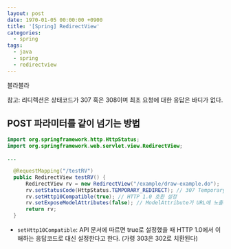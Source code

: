 ```yaml
---
layout: post
date: 1970-01-05 00:00:00 +0900
title: '[Spring] RedirectView'
categories:
  - spring
tags:
  - java
  - spring
  - redirectview
---
```


블라블라

참고: 리디렉션은 상태코드가 307 혹은 308이며 최초 요청에 대한 응답은 바디가 없다.

## POST 파라미터를 같이 넘기는 방법

```java
import org.springframework.http.HttpStatus;
import org.springframework.web.servlet.view.RedirectView;

...

  @RequestMapping("/testRV")
  public RedirectView testRV() {
      RedirectView rv = new RedirectView("/example/draw-example.do");
      rv.setStatusCode(HttpStatus.TEMPORARY_REDIRECT); // 307 Temporary Redirect
      rv.setHttp10Compatible(true); // HTTP 1.0 호환 설정
      rv.setExposeModelAttributes(false); // ModelAttribute가 URL에 노출되는 것을 방지함
      return rv;
  }
```

- `setHttp10Compatible`: API 문서에 따르면 true로 설정했을 때 HTTP 1.0에서 이해하는 응답코드로 대신 설정한다고 한다. (가령 303은 302로 치환된다)
